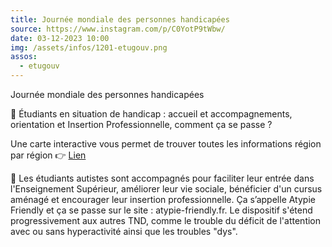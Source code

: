 ```yaml
---
title: Journée mondiale des personnes handicapées
source: https://www.instagram.com/p/C0YotP9tWbw/
date: 03-12-2023 10:00
img: /assets/infos/1201-etugouv.png
assos:
  - etugouv
---
```


Journée mondiale des personnes handicapées

🔴 Étudiants en situation de handicap : accueil et accompagnements, orientation et Insertion Professionnelle, comment ça se passe ?

Une carte interactive vous permet de trouver toutes les informations région par région 👉 [Lien](https://www.etudiant.gouv.fr/fr/etudiants-en-situation-de-handicap-2059)

🔴 Les étudiants autistes sont accompagnés pour faciliter leur entrée dans l'Enseignement Supérieur, améliorer leur vie sociale, bénéficier d'un cursus aménagé et encourager leur insertion professionnelle. Ça s’appelle Atypie Friendly et ça se passe sur le site : atypie-friendly.fr. Le dispositif s'étend progressivement aux autres TND, comme le trouble du déficit de l'attention avec ou sans hyperactivité ainsi que les troubles "dys".